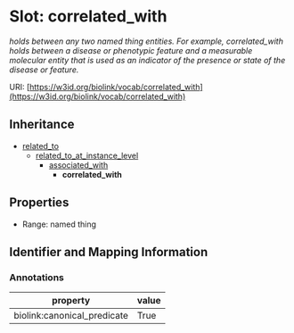 # Slot: correlated_with
_holds between any two named thing entities. For example, correlated_with holds between a disease or phenotypic feature and a measurable molecular entity that is used as an indicator of the presence or state of the disease or feature._


URI: [https://w3id.org/biolink/vocab/correlated_with](https://w3id.org/biolink/vocab/correlated_with)




## Inheritance

* [related_to](related_to.md)
    * [related_to_at_instance_level](related_to_at_instance_level.md)
        * [associated_with](associated_with.md)
            * **correlated_with**



## Properties

 * Range: named thing



## Identifier and Mapping Information





### Annotations

| property | value |
| --- | --- |
| biolink:canonical_predicate | True |



